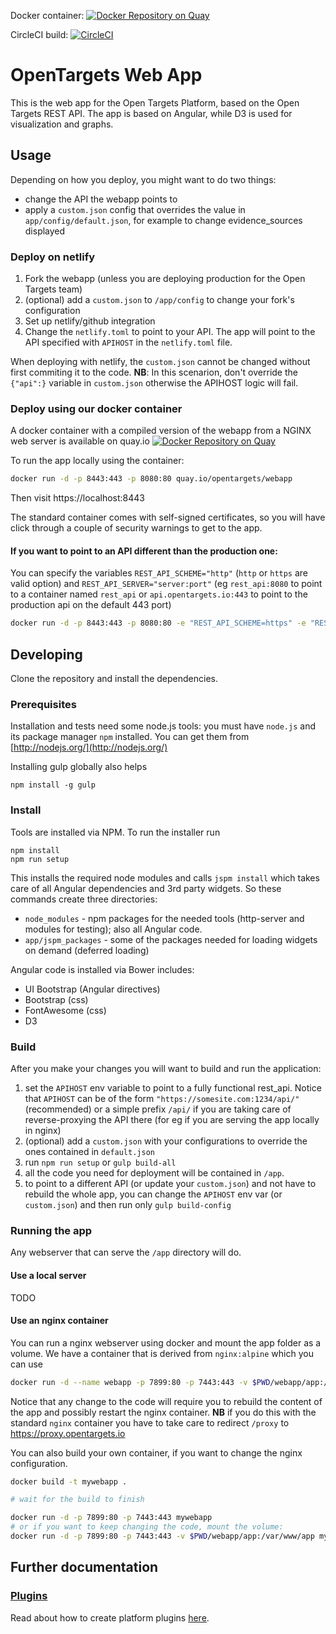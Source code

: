 Docker container: [![Docker Repository on Quay](https://quay.io/repository/opentargets/webapp/status "Docker Repository on Quay")](https://quay.io/repository/opentargets/webapp)

CircleCI build: [![CircleCI](https://circleci.com/gh/opentargets/webapp.svg?style=svg)](https://circleci.com/gh/opentargets/webapp)

# OpenTargets Web App

This is the web app for the Open Targets Platform, based on the Open Targets REST API.
The app is based on Angular, while D3 is used for visualization and graphs.

## Usage
Depending on how you deploy, you might want to do two things:
- change the API the webapp points to
- apply a `custom.json` config that overrides the value in `app/config/default.json`, 
for example to change evidence_sources displayed

### Deploy on netlify
1. Fork the webapp (unless you are deploying production for the Open Targets team)
2. (optional) add a `custom.json` to `/app/config` to change your fork's configuration
2. Set up netlify/github integration
3. Change the `netlify.toml` to point to your API. The app will point to the API specified with `APIHOST` in the `netlify.toml` file.

When deploying with netlify, the `custom.json` cannot be changed without first commiting it to the code.
**NB**: In this scenarion, don't override the `{"api":}` variable in `custom.json` otherwise the APIHOST logic will fail. 


### Deploy using our docker container

A docker container with a compiled version of the webapp from a NGINX web server is available on quay.io [![Docker Repository on Quay](https://quay.io/repository/opentargets/webapp/status "Docker Repository on Quay")](https://quay.io/repository/opentargets/webapp)

To run the app locally using the container:
```sh
docker run -d -p 8443:443 -p 8080:80 quay.io/opentargets/webapp
```
Then visit https://localhost:8443

The standard container comes with self-signed certificates, so you will have click through a couple of security warnings to get to the app.


#### If you want to point to an API different than the production one:

You can specify the variables
`REST_API_SCHEME="http"` (`http` or `https` are valid option) and `REST_API_SERVER="server:port"` (eg `rest_api:8080` to point to a container named `rest_api` or `api.opentargets.io:443` to point to the production api on the default 443 port)

```sh
docker run -d -p 8443:443 -p 8080:80 -e "REST_API_SCHEME=https" -e "REST_API_SERVER=devapi.appspot.com:443" quay.io/opentargets/webapp
```


## Developing
Clone the repository and install the dependencies.


### Prerequisites

Installation and tests need some node.js tools:
you must have `node.js` and its package manager `npm` installed.  You can get them from [http://nodejs.org/](http://nodejs.org/)

Installing gulp globally also helps
```
npm install -g gulp
```

### Install
Tools are installed via NPM. To run the installer run
```
npm install
npm run setup
```

This installs the required node modules and calls `jspm install` which takes care of all Angular dependencies and 3rd party widgets.
So these commands create three directories:
* `node_modules` - npm packages for the needed tools (http-server and modules for testing); also all Angular code.
* `app/jspm_packages` - some of the packages needed for loading widgets on demand (deferred loading)

Angular code is installed via Bower includes:
* UI Bootstrap (Angular directives)
* Bootstrap (css)
* FontAwesome (css)
* D3


### Build

After you make your changes you will want to build and run the application:

1. set the `APIHOST` env variable to point to a fully functional rest_api. 
Notice that `APIHOST` can be of the form `"https://somesite.com:1234/api/"` (recommended)
 or a simple prefix `/api/` if you are taking care of reverse-proxying the 
 API there (for eg if you are serving the app locally in nginx)
2. (optional) add a `custom.json` with your configurations to override the ones contained in `default.json`
3. run `npm run setup` or `gulp build-all`
4. all the code you need for deployment will be contained in `/app`.
5. to point to a different API (or update your `custom.json`) and not have to rebuild the whole app, you can change the `APIHOST` env var (or `custom.json`) and then run only `gulp build-config` 


### Running the app

Any webserver that can serve the `/app` directory will do.

#### Use a local server

TODO

#### Use an nginx container 

You can run a nginx webserver using docker and mount the app folder as a volume.
We have a container that is derived from `nginx:alpine` which you can use
```sh
docker run -d --name webapp -p 7899:80 -p 7443:443 -v $PWD/webapp/app:/var/www/app quay.io/opentargets/webapp
```
Notice that any change to the code will require you to rebuild the content of the app and possibly restart the nginx container. 
**NB** if you do this with the standard `nginx` container you have to take care to redirect `/proxy` to https://proxy.opentargets.io


You can also build your own container, if you want to change the nginx configuration.

```sh
docker build -t mywebapp .

# wait for the build to finish

docker run -d -p 7899:80 -p 7443:443 mywebapp
# or if you want to keep changing the code, mount the volume:
docker run -d -p 7899:80 -p 7443:443 -v $PWD/webapp/app:/var/www/app mywebapp
```


## Further documentation

### [Plugins](/app/plugins/readme.md)
Read about how to create platform plugins [here](/app/plugins/readme.md).
